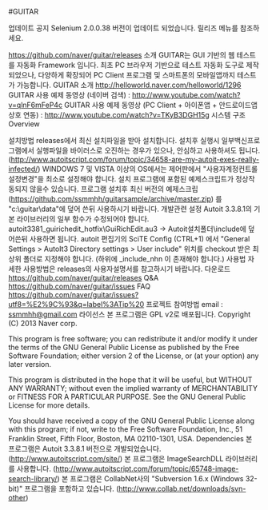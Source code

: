 #GUITAR

업데이트 공지
Selenium 2.0.0.38 버전이 업데이트 되었습니다. 릴리즈 메뉴를 참조하세요.

https://github.com/naver/guitar/releases
소개
GUITAR는 GUI 기반의 웹 테스트를 자동화 Framework 입니다.
최초 PC 브라우저 기반으로 테스트 자동화 도구로 제작되었으나, 다양하게 확장되어 PC Client 프로그램 및 스마트폰의 모바일앱까지 테스트가 가능합니다.
GUITAR 소개 http://helloworld.naver.com/helloworld/1296
GUITAR 사용 예제 동영상 (네이버 검색) : http://www.youtube.com/watch?v=qlnF6mFeP4c
GUITAR 사용 예제 동영상 (PC Client + 아이폰앱 + 안드로이드앱 상호 연동) : http://www.youtube.com/watch?v=TKyB3DGH15g
시스템 구조
Overview

설치방법
releases에서 최신 설치파일을 받아 설치합니다.
설치후 실행시 일부백신프로그램에서 실행파일을 바이러스로 오진하는 경우가 있으나, 안심하고 사용하셔도 됩니다. (http://www.autoitscript.com/forum/topic/34658-are-my-autoit-exes-really-infected/)
WINDOWS 7 및 VISTA 이상의 OS에서는 제어판에서 "사용자계정컨트롤설정변경"을 최소로 설정해야 합니다.
설치 프로그램에 포함된 예제스크립트가 정상작동되지 않을수 있습니다.
프로그램 설치후 최신 버전의 예제스크립(https://github.com/ssmmhh/guitarsample/archive/master.zip) 를 "c:\guitar\data"에 덮어 쓴뒤 사용하시기 바랍니다.
개발관련 설정
Autoit 3.3.8.1의 기본 라이브러리의 일부 함수가 수정되어야 합니다. autoit3381_guirichedit_hotfix\GuiRichEdit.au3 -> Autoit설치폴더\include에 덮어쓴뒤 사용하면 됩니다.
autoit 편집기의 SciTE Config (CTRL+1) 에서 "General Settings > AutoIt3 Directory settings > User include" 위치를 checkout 받은 최상위 폴더로 지정해야 합니다. (하위에 _include_nhn 이 존재해야 합니다.)
사용법
자세한 사용방법은 releases의 사용자설명서를 참고하시기 바랍니다.
다운로드
https://github.com/naver/guitar/releases
Q&A
https://github.com/naver/guitar/issues
FAQ
https://github.com/naver/guitar/issues?utf8=%E2%9C%93&q=label%3ATip%20
프로젝트 참여방법
email : ssmmhh@gmail.com
라이선스
본 프로그램은 GPL v2로 배포됩니다.
Copyright (C) 2013 Naver corp.

This program is free software; you can redistribute it and/or
modify it under the terms of the GNU General Public License
as published by the Free Software Foundation; either version 2
of the License, or (at your option) any later version.

This program is distributed in the hope that it will be useful,
but WITHOUT ANY WARRANTY; without even the implied warranty of
MERCHANTABILITY or FITNESS FOR A PARTICULAR PURPOSE.  See the
GNU General Public License for more details.

You should have received a copy of the GNU General Public License
along with this program; if not, write to the Free Software
Foundation, Inc., 51 Franklin Street, Fifth Floor, Boston, MA  02110-1301, USA.
Dependencies
본 프로그램은 Autoit 3.3.8.1 버전으로 개발되었습니다. (http://www.autoitscript.com/site/)
본 프로그램은 ImageSearchDLL 라이브러리를 사용합니다. (http://www.autoitscript.com/forum/topic/65748-image-search-library/)
본 프로그램은 CollabNet사의 "Subversion 1.6.x (Windows 32-bit)" 프로그램을 포함하고 있습니다. (http://www.collab.net/downloads/svn-other)
